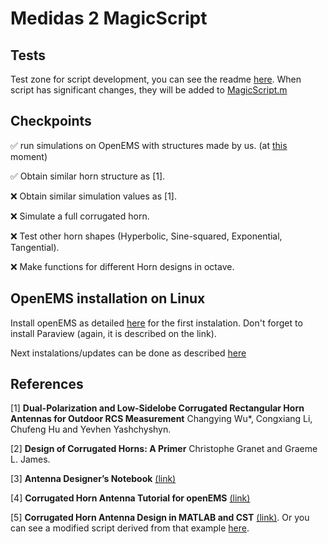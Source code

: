 # Medidas 2 MagicScript

## Tests
Test zone for script development, you can see the readme [here](/Tests/README.md). When script has significant changes, they will be added to [MagicScript.m](MagicScript.m)

## Checkpoints

✅ run simulations on OpenEMS with structures made by us. (at [this](https://github.com/monteiroman/medidas2_magicScript/tree/e91d77f7ba519339ee20ab937bb6875e94559fc0) moment)

✅ Obtain similar horn structure as [1].

❌ Obtain similar simulation values as [1].

❌ Simulate a full corrugated horn.

❌ Test other horn shapes (Hyperbolic, Sine-squared,    Exponential, Tangential).

❌ Make functions for different Horn designs in octave.



## OpenEMS installation on Linux
Install openEMS as detailed [here](http://www.openems.de/index.php/Compile_from_Source.html#Linux) for the 
first instalation. Don't forget to install Paraview (again, it is described on the link).

Next instalations/updates can be done as described 
[here](https://github.com/thliebig/openEMS-Project#update-instruction)

## References
[1] **Dual-Polarization and Low-Sidelobe Corrugated Rectangular Horn Antennas for Outdoor RCS Measurement** Changying Wu*, Congxiang Li, Chufeng Hu and Yevhen Yashchyshyn.

[2] **Design of Corrugated Horns: A Primer** Christophe Granet and Graeme L. James.

[3] **Antenna Designer’s Notebook** [(link)](http://antennadesigner.org/)

[4] **Corrugated Horn Antenna Tutorial for openEMS** [(link)](https://openems.de/forum/viewtopic.php?f=3&t=900)

[5] **Corrugated Horn Antenna Design in MATLAB and CST** [(link)](https://www.youtube.com/watch?v=Fh7Ri-CNEjs&ab_channel=SimulationMaster). Or you can see a modified script derived from that example [here](/MatlabToCST_example).
